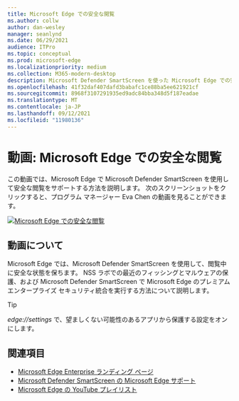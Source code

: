 ```yaml
---
title: Microsoft Edge での安全な閲覧
ms.author: collw
author: dan-wesley
manager: seanlynd
ms.date: 06/29/2021
audience: ITPro
ms.topic: conceptual
ms.prod: microsoft-edge
ms.localizationpriority: medium
ms.collection: M365-modern-desktop
description: Microsoft Defender SmartScreen を使った Microsoft Edge での安全な閲覧
ms.openlocfilehash: 41f32daf407dafd3babafc1ce88ba5ee621921cf
ms.sourcegitcommit: 8968f3107291935ed9adc84bba348d5f187eadae
ms.translationtype: MT
ms.contentlocale: ja-JP
ms.lasthandoff: 09/12/2021
ms.locfileid: "11980136"
---
```

# <a name="video-secure-browsing-on-microsoft-edge"></a>動画: Microsoft Edge での安全な閲覧

この動画では、Microsoft Edge で Microsoft Defender SmartScreen を使用して安全な閲覧をサポートする方法を説明します。 次のスクリーンショットをクリックすると、プログラム マネージャー Eva Chen の動画を見ることができます。

[![Microsoft Edge での安全な閲覧](media/microsoft-edge-video-security-smartscreen/0.png)](http://www.youtube.com/watch?v=s9kk88SkjLw "Secure browsing on Microsoft Edge")

## <a name="about-the-video"></a>動画について

Microsoft Edge では、Microsoft Defender SmartScreen を使用して、閲覧中に安全な状態を保ちます。 NSS ラボでの最近のフィッシングとマルウェアの保護、および Microsoft Defender SmartScreen で Microsoft Edge のプレミアム エンタープライズ セキュリティ統合を実行する方法について説明します。

> [!TIP]
> *edge://settings* で、望ましくない可能性のあるアプリから保護する設定をオンにします。

## <a name="see-also"></a>関連項目

- [Microsoft Edge Enterprise ランディング ページ](https://aka.ms/EdgeEnterprise)
- [Microsoft Defender SmartScreen の Microsoft Edge サポート](microsoft-edge-security-smartscreen.md)
- [Microsoft Edge の YouTube プレイリスト](https://www.youtube.com/playlist?list=PLXtHYVsvn_b-uXh1tMeYpT-0iD8tD3tFy)
